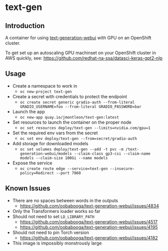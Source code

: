 # text-gen

## Introduction
A container for using [text-generation-webui](https://github.com/oobabooga/text-generation-webui) with GPU on an OpenShift cluster.

To get set up an autoscaling GPU machinset on your OpenShift cluster in AWS quickly, see:
https://github.com/redhat-na-ssa/datasci-keras-gpt2-nlp

## Usage
- Create a namespace to work in
  - `oc new-project text-gen`
- Create a secret with credentials to protect the endpoint
  - `oc create secret generic gradio-auth --from-literal GRADIO_USERNAME=foo --from-literal GRADIO_PASSWORD=bar` 
- Launch the app 
  - `oc new-app quay.io/jmontleon/text-gen:latest`
- Set resources to launch the container on the proper node
  - `oc set resources deploy/text-gen --limits=nvidia.com/gpu=1`
- Set the required env vars from the secret
  - `oc set env deploy/text-gen --from=secret/gradio-auth`
- Add storage for downloaded models
  - `oc set volumes deploy/text-gen --add -t pvc -m /text-generation-webui/models --claim-class gp3-csi --claim-name models --claim-size 100Gi --name models`
- Expose the service
  - `oc create route edge --service=text-gen --insecure-policy=Redirect --port 7860`

## Known Issues
- There are no spaces between words in the outputs
  - https://github.com/oobabooga/text-generation-webui/issues/4834
- Only the Transformers loader works so far
- Should not need to set `LD_LIBRARY_PATH`
  - https://github.com/oobabooga/text-generation-webui/issues/4517
  - https://github.com/oobabooga/text-generation-webui/issues/4195
- Should not need to pin Torch version
  - https://github.com/oobabooga/text-generation-webui/issues/4182
- This image is impossibly monstrously large
